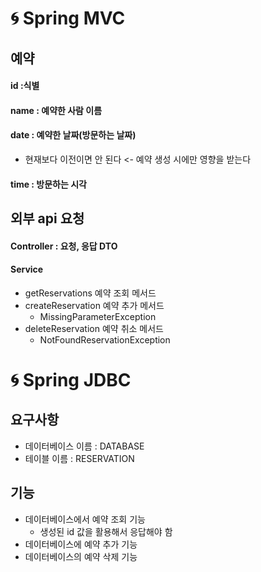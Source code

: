 # 🌀 Spring MVC

## 예약
#### id :식별
#### name : 예약한 사람 이름
#### date : 예약한 날짜(방문하는 날짜)
+ 현재보다 이전이면 안 된다 <- 예약 생성 시에만 영향을 받는다
#### time : 방문하는 시각

## 외부 api 요청
#### Controller : 요청, 응답 DTO
#### Service
+ getReservations 예약 조회 메서드
+ createReservation 예약 추가 메서드
  + MissingParameterException
+ deleteReservation 예약 취소 메서드
  + NotFoundReservationException


# 🌀 Spring JDBC
## 요구사항
+ 데이터베이스 이름 : DATABASE
+ 테이블 이름 : RESERVATION

## 기능
+ 데이터베이스에서 예약 조회 기능
  + 생성된 id 값을 활용해서 응답해야 함
+ 데이터베이스에 예약 추가 기능
+ 데이터베이스의 예약 삭제 기능


